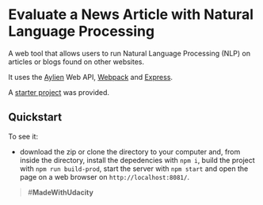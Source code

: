 # Evaluate a News Article with Natural Language Processing

A web tool that allows users to run Natural Language Processing (NLP) on articles or blogs found on other websites.

It uses the [Aylien](https://aylien.com/) Web API, [Webpack](https://webpack.js.org/) and [Express](https://expressjs.com/).

A [starter project](https://github.com/udacity/fend/tree/refresh-2019/projects/evaluate-news-nlp) was provided.

## Quickstart

To see it:

- download the zip or clone the directory to your computer and, from inside the directory, install the depedencies with `npm i`, build the project with `npm run build-prod`, start the server with `npm start` and open the page on a web browser on `http://localhost:8081/`.

> #**MadeWithUdacity**
